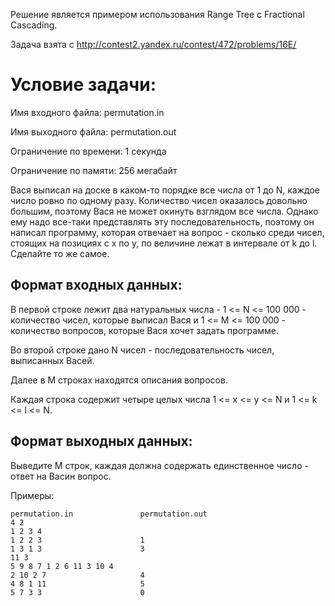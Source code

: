 Решение является примером использования Range Tree с Fractional Cascading.

Задача взята с http://contest2.yandex.ru/contest/472/problems/16E/

Условие задачи:
===============

Имя входного файла:      permutation.in

Имя выходного файла:     permutation.out

Ограничение по времени:  1 секунда

Ограничение по памяти:   256 мегабайт

Вася выписал на доске в каком-то порядке все числа от 1 до N, каждое число ровно по одному разу.
Количество чисел оказалось довольно большим, поэтому Вася не может окинуть взглядом все числа.
Однако ему надо все-таки представлять эту последовательность, поэтому он написал программу,
которая отвечает на вопрос - сколько среди чисел, стоящих на позициях с x по y, по величине лежат в интервале от k до l.
Сделайте то же самое.

Формат входных данных:
----------------------

В первой строке лежит два натуральных числа - 1 <= N <= 100 000 - количество чисел, которые выписал Вася
и 1 <= M <= 100 000 - количество вопросов, которые Вася хочет задать программе.

Во второй строке дано N чисел - последовательность чисел, выписанных Васей.

Далее в M строках находятся описания вопросов.

Каждая строка содержит четыре целых числа 1 <= x <= y <= N и 1 <= k <= l <= N.

Формат выходных данных:
-----------------------

Выведите M строк, каждая должна содержать единственное число - ответ на Васин вопрос.

Примеры:
```
permutation.in               permutation.out
4 2
1 2 3 4
1 2 2 3                      1
1 3 1 3                      3
11 3
5 9 8 7 1 2 6 11 3 10 4
2 10 2 7                     4
4 8 1 11                     5
5 7 3 3                      0
```